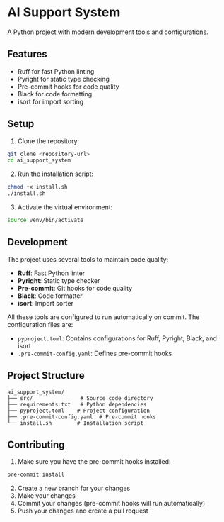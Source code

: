 # AI Support System

A Python project with modern development tools and configurations.

## Features

- Ruff for fast Python linting
- Pyright for static type checking
- Pre-commit hooks for code quality
- Black for code formatting
- isort for import sorting

## Setup

1. Clone the repository:
```bash
git clone <repository-url>
cd ai_support_system
```

2. Run the installation script:
```bash
chmod +x install.sh
./install.sh
```

3. Activate the virtual environment:
```bash
source venv/bin/activate
```

## Development

The project uses several tools to maintain code quality:

- **Ruff**: Fast Python linter
- **Pyright**: Static type checker
- **Pre-commit**: Git hooks for code quality
- **Black**: Code formatter
- **isort**: Import sorter

All these tools are configured to run automatically on commit. The configuration files are:

- `pyproject.toml`: Contains configurations for Ruff, Pyright, Black, and isort
- `.pre-commit-config.yaml`: Defines pre-commit hooks

## Project Structure

```
ai_support_system/
├── src/               # Source code directory
├── requirements.txt   # Python dependencies
├── pyproject.toml    # Project configuration
├── .pre-commit-config.yaml  # Pre-commit hooks
└── install.sh        # Installation script
```

## Contributing

1. Make sure you have the pre-commit hooks installed:
```bash
pre-commit install
```

2. Create a new branch for your changes
3. Make your changes
4. Commit your changes (pre-commit hooks will run automatically)
5. Push your changes and create a pull request
